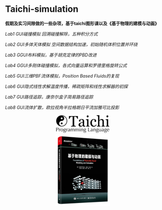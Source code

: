 # Taichi-simulation

**假期及实习间隙做的一些杂项，基于taichi图形课以及《基于物理的建模与动画》**

*Lab1 GUI碰撞模拟 回溯碰撞解除，五种积分方式*

*Lab2 GUI多体天体模拟  空间数据结构加速，初始随机体积位置并环绕*

*Lab3 GGUI布料模拟，基于胡克定律的PBD改进*

*Lab4 GGUI多刚体碰撞模拟，各式向量运算和罗德里格旋转公式*

*Lab5 GUI三维PBF流体模拟，Position Based Fluids的复现*

*Lab6 GUI隐式线性求解温度传播，稀疏矩阵和线性求解器的初探*

*Lab7 GUI路径追踪，康奈尔盒子简易路径追踪*

*Lab8 GUI流体扩散，欧拉视角半拉格朗日平流加雅可比投影*

<div align=center>
<img src="https://github.com/1242857339/Taichi-simulation/blob/main/taichi.png" width = "35%" height = "35%" />
</div>

<div align=center>
<img src="https://github.com/1242857339/Taichi-simulation/blob/main/book.jpg" width = "35%" height = "35%" />
</div>
